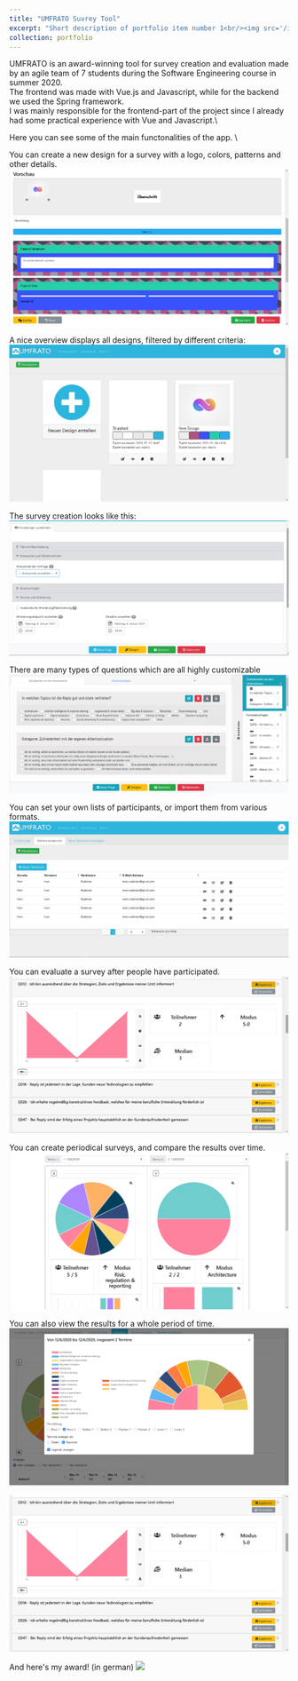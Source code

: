 ```yaml
---
title: "UMFRATO Suvrey Tool"
excerpt: "Short description of portfolio item number 1<br/><img src='/images/500x300.png'>"
collection: portfolio
---
```


UMFRATO is an award-winning tool for survey creation and evaluation made by an agile team of 7 students during the Software Engineering course in summer 2020.\
The frontend was made with Vue.js and Javascript, while for the backend we used the Spring framework.\
I was mainly responsible for the frontend-part of the project since I already had some practical experience with Vue and Javascript.\

Here you can see some of the main functonalities of the app. \

You can create a new design for a survey with a logo, colors, patterns and other details.
<img src='/images/des_cr.png'>

A nice overview displays all designs, filtered by different criteria:
<img src='/images/des_over.png'>

The survey creation looks like this:
<img src='/images/surv_cr.png'>

There are many types of questions which are all highly customizable
<img src='/images/surv.png'>

You can set your own lists of participants, or import them from various formats.
<img src='/images/part.png'>

You can evaluate a survey after people have participated.
<img src='/images/eval.png'>

You can create periodical surveys, and compare the results over time.
<img src='/images/comp.png'>

You can also view the results for a whole period of time.
<img src='/images/ts.png'>

<img src='/images/eval.png'>

And here's my award! (in german)
<img src='/images/500x300.png'>

